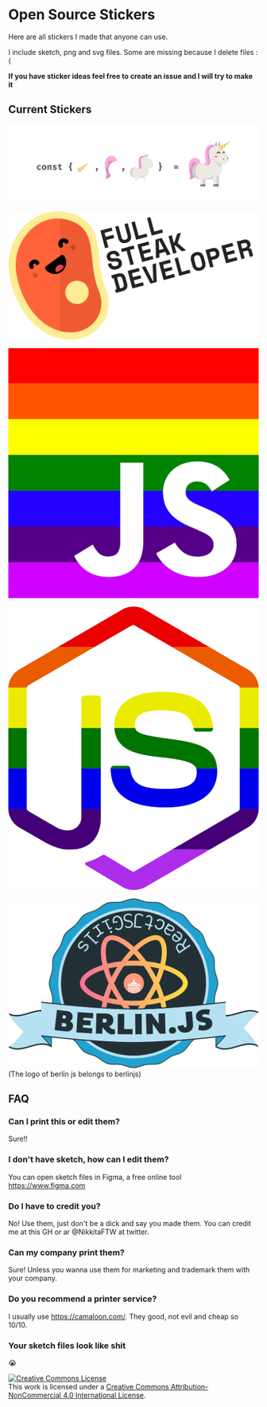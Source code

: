 # Open Source Stickers

Here are all stickers I made that anyone can use.

I include sketch, png and svg files.
Some are missing because I delete files :(

**If you have sticker ideas feel free to create an issue and I will try to make it**

## Current Stickers

![unicorn](./stickers/deconstructing-unicorn/unicorn.png)

![full-steak-developer](./stickers/full-steak-developer/full-steak-developer.png)

![gay-js](./stickers/gay-js/gayjs.png)

![gay-node](./stickers/gay-node/gay-node.png)

![berlin-js-girls.png](./stickers/berlin-js-girls/berlin-js-girls.png)
(The logo of berlin js belongs to berlinjs)

## FAQ

### Can I print this or edit them?

Sure!!

### I don't have sketch, how can I edit them?

You can open sketch files in Figma, a free online tool
https://www.figma.com

### Do I have to credit you?

No! Use them, just don't be a dick and say you made them. You can credit me at this GH or ar @NikkitaFTW at twitter.

### Can my company print them?

Sure! Unless you wanna use them for marketing and trademark them with your company.

### Do you recommend a printer service?

I usually use https://camaloon.com/. They good, not evil and cheap so 10/10.

### Your sketch files look like shit

😭

<a rel="license" href="http://creativecommons.org/licenses/by-nc/4.0/"><img alt="Creative Commons License" style="border-width:0" src="https://i.creativecommons.org/l/by-nc/4.0/80x15.png" /></a><br />This work is licensed under a <a rel="license" href="http://creativecommons.org/licenses/by-nc/4.0/">Creative Commons Attribution-NonCommercial 4.0 International License</a>.
